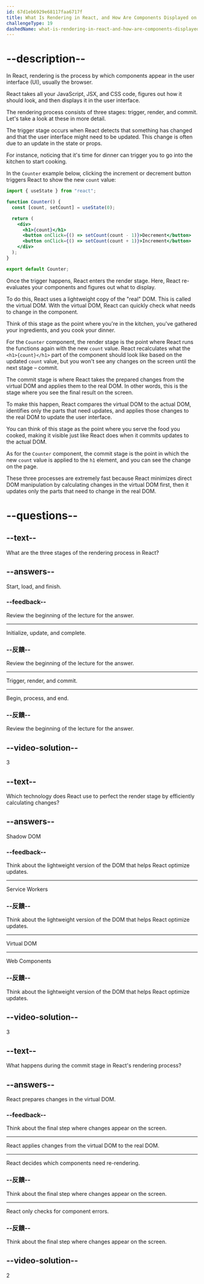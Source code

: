 ```yaml
---
id: 67d1eb6929e68117faa6717f
title: What Is Rendering in React, and How Are Components Displayed on the Screen?
challengeType: 19
dashedName: what-is-rendering-in-react-and-how-are-components-displayed-on-the-screen
---
```


# --description--

In React, rendering is the process by which components appear in the user interface (UI), usually the browser.

React takes all your JavaScript, JSX, and CSS code, figures out how it should look, and then displays it in the user interface.

The rendering process consists of three stages: trigger, render, and commit. Let's take a look at these in more detail.

The trigger stage occurs when React detects that something has changed and that the user interface might need to be updated. This change is often due to an update in the state or props.

For instance, noticing that it's time for dinner can trigger you to go into the kitchen to start cooking.

In the `Counter` example below, clicking the increment or decrement button triggers React to show the new `count` value:

```jsx
import { useState } from "react";

function Counter() {
  const [count, setCount] = useState(0);

  return (
    <div>
      <h1>{count}</h1>
      <button onClick={() => setCount(count - 1)}>Decrement</button>
      <button onClick={() => setCount(count + 1)}>Increment</button>
    </div>
  );
}

export default Counter;
```

Once the trigger happens, React enters the render stage. Here, React re-evaluates your components and figures out what to display.

To do this, React uses a lightweight copy of the "real" DOM. This is called the virtual DOM. With the virtual DOM, React can quickly check what needs to change in the component.

Think of this stage as the point where you're in the kitchen, you've gathered your ingredients, and you cook your dinner.

For the `Counter` component, the render stage is the point where React runs the functions again with the new `count` value. React recalculates what the `<h1>{count}</h1>` part of the component should look like based on the updated `count` value, but you won't see any changes on the screen until the next stage – commit.

The commit stage is where React takes the prepared changes from the virtual DOM and applies them to the real DOM. In other words, this is the stage where you see the final result on the screen.

To make this happen, React compares the virtual DOM to the actual DOM, identifies only the parts that need updates, and applies those changes to the real DOM to update the user interface.

You can think of this stage as the point where you serve the food you cooked, making it visible just like React does when it commits updates to the actual DOM.

As for the `Counter` component, the commit stage is the point in which the new `count` value is applied to the `h1` element, and you can see the change on the page.

These three processes are extremely fast because React minimizes direct DOM manipulation by calculating changes in the virtual DOM first, then it updates only the parts that need to change in the real DOM.

# --questions--

## --text--

What are the three stages of the rendering process in React?

## --answers--

Start, load, and finish.

### --feedback--

Review the beginning of the lecture for the answer.

---

Initialize, update, and complete.

### --反饋--

Review the beginning of the lecture for the answer.

---

Trigger, render, and commit.

---

Begin, process, and end.

### --反饋--

Review the beginning of the lecture for the answer.

## --video-solution--

3

## --text--

Which technology does React use to perfect the render stage by efficiently calculating changes?

## --answers--

Shadow DOM

### --feedback--

Think about the lightweight version of the DOM that helps React optimize updates.

---

Service Workers

### --反饋--

Think about the lightweight version of the DOM that helps React optimize updates.

---

Virtual DOM

---

Web Components

### --反饋--

Think about the lightweight version of the DOM that helps React optimize updates.

## --video-solution--

3

## --text--

What happens during the commit stage in React's rendering process?

## --answers--

React prepares changes in the virtual DOM.

### --feedback--

Think about the final step where changes appear on the screen.

---

React applies changes from the virtual DOM to the real DOM.

---

React decides which components need re-rendering.

### --反饋--

Think about the final step where changes appear on the screen.

---

React only checks for component errors.

### --反饋--

Think about the final step where changes appear on the screen.

## --video-solution--

2
